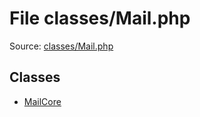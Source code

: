 File classes/Mail.php
=========

Source: [classes/Mail.php](https://github.com/PrestaShop/PrestaShop/blob/1.5.3.1/classes/Mail.php)


Classes
-------

* [MailCore](class.MailCore.md)

